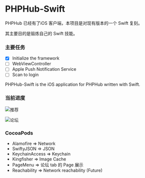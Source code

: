 # PHPHub-Swift

PHPHub 已经有了iOS 客户端，本项目是对现有版本的一个 Swift 复刻。

其主要目的是锻炼自己的 Swift 技能。

### 主要任务

- [x] Initialize the framework
- [ ] WebViewController
- [ ] Apple Push Notification Service
- [ ] Scan to login

PHPHub-Swift is the iOS application for PHPHub written with Swift.

### 当前进度

![推荐](https://raw.githubusercontent.com/nine-rec/PHPHub-Swift/master/ScreenShot/ScreenShot%202015-12-17%2000.19.06.png)

![论坛](https://raw.githubusercontent.com/nine-rec/PHPHub-Swift/master/ScreenShot/ScreenShot%202015-12-17%2000.20.15.png)

### CocoaPods

* Alamofire => Network
* SwiftyJSON => JSON
* KeychainAccess => Keychain
* Kingfisher => Image Cache
* PageMenu => 论坛 tab 的 Page 展示
* Reachability => Network reachability (Future)
